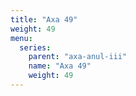 ```yaml
---
title: "Axa 49"
weight: 49
menu:
  series:
    parent: "axa-anul-iii"
    name: "Axa 49"
    weight: 49
---
```

